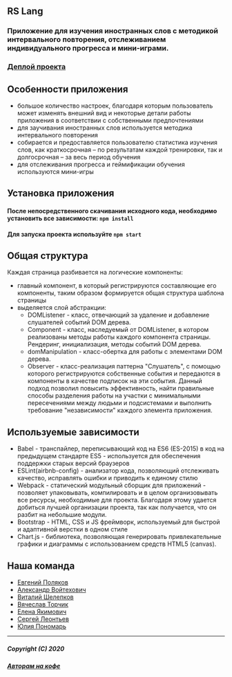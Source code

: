 ## RS Lang

### Приложение для изучения иностранных слов с методикой интервального повторения, отслеживанием индивидуального прогресса и мини-играми.

### [Деплой проекта](https://rslang-team41-jekman87.netlify.app/)

## Особенности приложения

- большое количество настроек, благодаря которым пользователь может изменять внешний вид и некоторые детали работы приложения в соответствии с собственными предпочтениями
- для заучивания иностранных слов используется методика интервального повторения
- собирается и предоставляется пользователю статистика изучения слов, как краткосрочная – по результатам каждой тренировки, так и долгосрочная – за весь период обучения
- для отслеживания прогресса и геймификации обучения используются мини-игры

## Установка приложения

#### После непосредственного скачивания исходного кода, необходимо установить все зависимости: `npm install`

#### Для запуска проекта используйте `npm start`

## Общая структура 

Каждая страница разбивается на логические компоненты:
* главный компонент, в который регистрируются составляющие его компоненты, таким образом формируется общая структура шаблона страницы
* выделяется слой абстракции:
  * DOMListener - класс, отвечающий за удаление и добавление слушателей событий DOM дерева.
  * Component - класс, наследуемый от DOMListener, в котором реализованы методы работы каждого компонента страницы. Рендеринг, инициализация, методы событий DOM дерева.
  * domManipulation - класс-обертка для работы с элементами DOM дерева.
  * Observer - класс-реализация паттерна "Слушатель", с помощью которого регистрируются собственные события и передаются в компоненты в качестве подписок на эти события.
Данный подход позволил повысить эффективность, найти правильные способы разделения работы на участки с минимальными пересечениями между людьми и подсистемами и выполнить требование "независимости" каждого элемента приложения.

## Используемые зависимости

* Babel - транспайлер, переписывающий код на ES6 (ES-2015) в код на предыдущем стандарте ES5 - используется для обеспечения поддержки старых версий браузеров
* ESLint(airbnb-config) - анализатор кода, позволяющий отслеживать качество, исправлять ошибки и приводить к единому стилю
* Webpack - статический модульный сборщик для приложений - позволяет упаковывать, компилировать и в целом организовывать все ресурсы, необходимые для проекта. Благодаря этому удается добиться лучшей организации проекта, так как получается, что он разбит на небольшие модули.
* Bootstrap - HTML, CSS и JS фреймворк, используемый для быстрой и адаптивной верстки в одном стиле
* Chart.js - библиотека, позволяющая генерировать привлекательные графики и диаграммы с использованием средств HTML5 (canvas).

## Наша команда

* [Евгений Поляков](https://github.com/Jekman87)
* [Александр Войтехович](https://github.com/Alexandr-Voytekhovich)
* [Виталий Шелепков](https://github.com/AV-Shell)
* [Вячеслав Торчик](https://github.com/torchik-slava)
* [Елена Якимович](https://github.com/AYaki-coder)
* [Сергей Леонтьев](https://github.com/vviiiii)
* [Юлия Пономарь](https://github.com/julia-dream)

------------------------
##### Copyright (C) 2020
##### [Авторам на кофе](https://money.yandex.ru/to/410011773540710)
